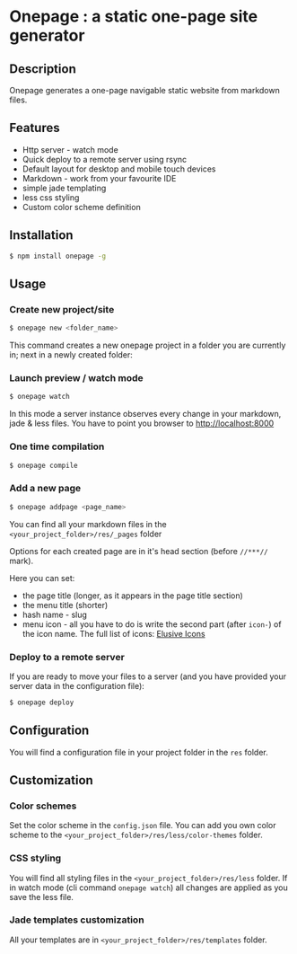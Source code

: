 # Onepage : a static one-page site generator

## Description
Onepage generates a one-page navigable static website from markdown files.

## Features
* Http server - watch mode
* Quick deploy to a remote server using rsync
* Default layout for desktop and mobile touch devices
* Markdown - work from your favourite IDE
* simple jade templating
* less css styling
* Custom color scheme definition

## Installation
```bash
$ npm install onepage -g
```

## Usage
### Create new project/site
```bash
$ onepage new <folder_name>
```
This command creates a new onepage project in a folder you are currently in; next in a newly created folder:

### Launch preview / watch mode
```bash
$ onepage watch
```
In this mode a server instance observes every change in your markdown, jade & less files. You have to point you browser to [http://localhost:8000](http://localhost:8000)

### One time compilation
```bash
$ onepage compile
```

### Add a new page

```bash
$ onepage addpage <page_name>
```
You can find all your markdown files in the `<your_project_folder>/res/_pages` folder

Options for each created page are in it's head section (before `//***//` mark).

Here you can set:

* the page title (longer, as it appears in the page title section)
* the menu title (shorter)
* hash name - slug
* menu icon - all you have to do is write the second part (after `icon-`) of the icon name. The full list of icons: [Elusive Icons](http://aristeides.com/elusive-iconfont/)

### Deploy to a remote server

If you are ready to move your files to a server (and you have provided your server data in the configuration file):
```bash
$ onepage deploy
```
## Configuration
You will find a configuration file in your project folder in the `res` folder.


## Customization

### Color schemes
Set the color scheme in the `config.json` file. You can add you own color scheme to the `<your_project_folder>/res/less/color-themes` folder.

### CSS styling
You will find all styling files in the `<your_project_folder>/res/less` folder. If in watch mode (cli command `onepage watch`) all changes are applied as you save the less file.

### Jade templates customization
All your templates are in `<your_project_folder>/res/templates` folder.